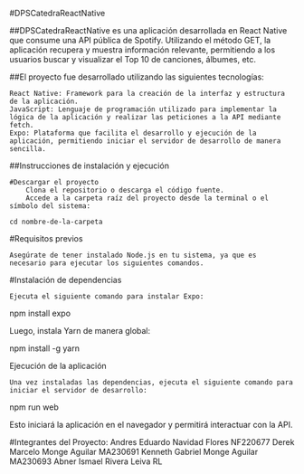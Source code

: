 #DPSCatedraReactNative


##DPSCatedraReactNative es una aplicación desarrollada en React Native que consume una API pública de Spotify. Utilizando el método GET, la aplicación recupera y muestra información relevante, permitiendo a los usuarios buscar y visualizar el Top 10 de canciones, álbumes, etc.

##El proyecto fue desarrollado utilizando las siguientes tecnologías:

    React Native: Framework para la creación de la interfaz y estructura de la aplicación.
    JavaScript: Lenguaje de programación utilizado para implementar la lógica de la aplicación y realizar las peticiones a la API mediante fetch.
    Expo: Plataforma que facilita el desarrollo y ejecución de la aplicación, permitiendo iniciar el servidor de desarrollo de manera sencilla.

##Instrucciones de instalación y ejecución

    #Descargar el proyecto
        Clona el repositorio o descarga el código fuente.
        Accede a la carpeta raíz del proyecto desde la terminal o el símbolo del sistema:

    cd nombre-de-la-carpeta

#Requisitos previos

    Asegúrate de tener instalado Node.js en tu sistema, ya que es necesario para ejecutar los siguientes comandos.

#Instalación de dependencias

    Ejecuta el siguiente comando para instalar Expo:

npm install expo

Luego, instala Yarn de manera global:

npm install -g yarn

Ejecución de la aplicación

    Una vez instaladas las dependencias, ejecuta el siguiente comando para iniciar el servidor de desarrollo:

npm run web

Esto iniciará la aplicación en el navegador y permitirá interactuar con la API.

#Integrantes del Proyecto:
Andres Eduardo Navidad Flores NF220677
Derek Marcelo Monge Aguilar   MA230691
Kenneth Gabriel Monge Aguilar MA230693
Abner Ismael Rivera Leiva     RL
